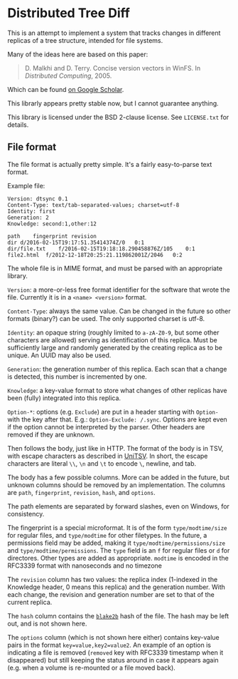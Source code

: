 # Distributed Tree Diff

This is an attempt to implement a system that tracks changes in different
replicas of a tree structure, intended for file systems.

Many of the ideas here are based on this paper:

> D. Malkhi and D. Terry. Concise version vectors in WinFS. In *Distributed
> Computing*, 2005.

Which can be found [on Google Scholar](https://scholar.google.nl/scholar?cluster=15694180381552406021).

This librarly appears pretty stable now, but I cannot guarantee anything.

This library is licensed under the BSD 2-clause license. See `LICENSE.txt` for
details.

## File format

The file format is actually pretty simple. It's a fairly easy-to-parse text
format.

Example file:

    Version: dtsync 0.1
    Content-Type: text/tab-separated-values; charset=utf-8
    Identity: first
    Generation: 2
    Knowledge: second:1,other:12
    
    path	fingerprint	revision
    dir	d/2016-02-15T19:17:51.35414374Z/0	0:1
    dir/file.txt	f/2016-02-15T19:18:18.290458876Z/105	0:1
    file2.html	f/2012-12-18T20:25:21.119862001Z/2046	0:2

The whole file is in MIME format, and must be parsed with an appropriate
library.

`Version`: a more-or-less free format identifier for the software that wrote the
file. Currently it is in a `<name> <version>` format.

`Content-Type`: always the same value. Can be changed in the future so other
formats (binary?) can be used. The only supported charset is utf-8.

`Identity`: an opaque string (roughly limited to `a-zA-Z0-9`, but some other
characters are allowed) serving as identification of this replica. Must be
sufficiently large and randomly generated by the creating replica as to be
unique. An UUID may also be used.

`Generation`: the generation number of this replica. Each scan that a change is
detected, this number is incremented by one.

`Knowledge`: a key-value format to store what changes of other replicas have
been (fully) integrated into this replica.

`Option-*`: options (e.g. `Exclude`) are put in a header starting with `Option-`
with the key after that. E.g.: `Option-Exclude: /.sync`. Options are kept even
if the option cannot be interpreted by the parser. Other headers are removed if
they are unknown.

Then follows the body, just like in HTTP. The format of the body is in TSV, with
escape characters as described in [UniTSV](https://github.com/aykevl/unitsv). In
short, the escape characters are literal `\\`, `\n` and `\t` to encode `\`,
newline, and tab.

The body has a few possible columns. More can be added in the future, but
unknown columns should be removed by an implementation. The columns are `path`,
`fingerprint`, `revision`, `hash`, and `options`.

The path elements are separated by forward slashes, even on Windows, for
consistency.

The fingerprint is a special microformat. It is of the form `type/modtime/size`
for regular files, and `type/modtime` for other filetypes. In the future, a
permissions field may be added, making it `type/modtime/permissions/size` and
`type/modtime/permissions`. The `type` field is an `f` for regular files or `d`
for directores. Other types are added as appropriate. `modtime` is encoded in
the RFC3339 format with nanoseconds and no timezone

The `revision` column has two values: the replica index (1-indexed in the
Knowledge header, 0 means this replica) and the generation number. With each
change, the revision and generation number are set to that of the current
replica.

The `hash` column contains the [`blake2b`](https://blake2.net/) hash of the
file. The hash may be left out, and is not shown here.

The `options` column (which is not shown here either) contains key-value pairs
in the format `key=value,key2=value2`. An example of an option is indicating a
file is removed (`removed` key with RFC3339 timestamp when it disappeared) but
still keeping the status around in case it appears again (e.g. when a volume is
re-mounted or a file moved back).
